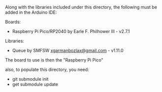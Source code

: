 Along with the libraries included under this directory, the following
must be added in the Arduino IDE:

Boards:
- Raspberry Pi Pico/RP2040 by Earle F. Philhower III - v2.7.1

Libraries:
- Queue by SMFSW <xgarmanbozlax@gmail.com> - v1.11.0

The board to use is then the "Raspberry Pi Pico"

also, to populate this directory, you need:
- git submodule init
- get submodule update
